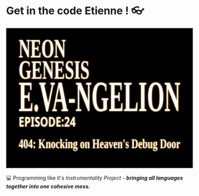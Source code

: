 # Get in the code Etienne ! 👓

![funny_eva](eva-title.png)

💻 Programming like it's _Instrumentality Project_ - **_bringing all languages together into one cohesive mess._**

